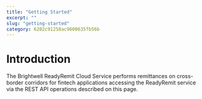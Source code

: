 ```yaml
---
title: "Getting Started"
excerpt: ""
slug: "getting-started"
category: 6202c91258ac9600635fb56b
---
```


# Introduction

The Brightwell ReadyRemit Cloud Service performs remittances on cross-border corridors for fintech applications accessing the ReadyRemit service via the REST API operations described on this page.